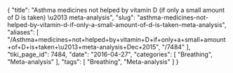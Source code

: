 {
    "title": "Asthma medicines not helped by vitamin D (if only a small amount of D is taken) \u2013 meta-analysis",
    "slug": "asthma-medicines-not-helped-by-vitamin-d-if-only-a-small-amount-of-d-is-taken-meta-analysis",
    "aliases": [
        "/Asthma+medicines+not+helped+by+vitamin+D+if+only+a+small+amount+of+D+is+taken+\u2013+meta-analysis+Dec+2015",
        "/7484"
    ],
    "tiki_page_id": 7484,
    "date": "2016-04-27",
    "categories": [
        "Breathing",
        "Meta-analysis"
    ],
    "tags": [
        "Breathing",
        "Meta-analysis"
    ]
}